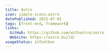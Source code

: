 ```yaml
---
title: Astro
icon: simple-icons:astro
datePublished: 2025-07-01
tags: [front-end, framework]
links:
  GitHub: https://github.com/withastro/astro
  Website: https://astro.build/
usageStatus: inToolbox
---
```

